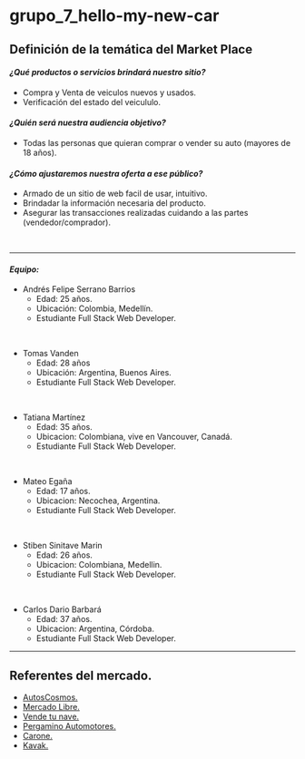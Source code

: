 # grupo_7_hello-my-new-car

## Definición de la temática del Market Place

#### ***¿Qué productos o servicios brindará nuestro sitio?***
* Compra y Venta de veiculos nuevos y usados.
* Verificación del estado del veicululo.

#### ***¿Quién será nuestra audiencia objetivo?***
* Todas las personas que quieran comprar o vender su auto (mayores de 18 años).

#### ***¿Cómo ajustaremos nuestra oferta a ese público?***
* Armado de un sitio de web facil de usar, intuitivo.
* Brindadar la información necesaria del producto.
* Asegurar las transacciones realizadas cuidando a las partes (vendedor/comprador).

<br>

----

#### ***Equipo:***

* Andrés Felipe Serrano Barrios 
    - Edad: 25 años. 
    - Ubicación: Colombia, Medellín.
    - Estudiante Full Stack Web Developer.

<br>

* Tomas Vanden
    - Edad: 28 años
    - Ubicación: Argentina, Buenos Aires.
    - Estudiante Full Stack Web Developer.

<br>

* Tatiana Martínez 
    - Edad: 35 años.
    - Ubicacion: Colombiana, vive en Vancouver, Canadá.
    - Estudiante Full Stack Web Developer.

<br>

* Mateo Egaña
    - Edad: 17 años.
    - Ubicacion: Necochea, Argentina.
    - Estudiante Full Stack Web Developer. 

<br>

* Stiben Sinitave Marin
    - Edad: 26 años.
    - Ubicacion: Colombiana, Medellin.
    - Estudiante Full Stack Web Developer.

<br>

* Carlos Dario Barbará
    - Edad: 37 años.
    - Ubicacion: Argentina, Córdoba.
    - Estudiante Full Stack Web Developer.
----

## Referentes del mercado.
* [AutosCosmos.](https://www.autocosmos.com.co/clasificados)
* [Mercado Libre.](https://carros.mercadolibre.com.co/#!messageGeolocation)
* [Vende tu nave.](https://www.vendetunave.co/)
* [Pergamino Automotores.](https://www.pergaminoautomotores.com.ar/) 
* [Carone.](https://www.carone.com.ar/)
* [Kavak.](https://www.kavak.com/ar)

